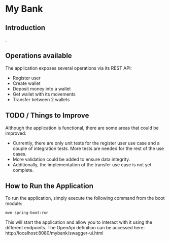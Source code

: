 # My Bank

## Introduction
.

## Operations available
The application exposes several operations via its REST API:
* Register user
* Create wallet
* Deposit money into a wallet
* Get wallet with its movements
* Transfer between 2 wallets

## TODO / Things to Improve
Although the application is functional, there are some areas that could be improved:
* Currently, there are only unit tests for the register user use case and a couple of integration tests. More tests are needed for the rest of the use cases.
* More validation could be added to ensure data integrity.
* Additionally, the implementation of the transfer use case is not yet complete.

## How to Run the Application
To run the application, simply execute the following command from the boot module:

```
mvn spring-boot:run
```

This will start the application and allow you to interact with it using the different endpoints.
The OpenApi definition can be accessed here:
http://localhost:8080/mybank/swagger-ui.html



